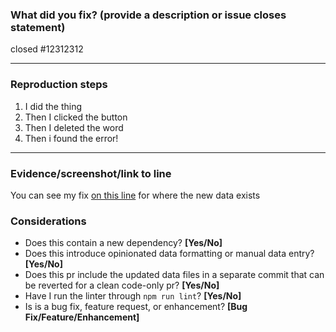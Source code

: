 ### What did you fix? (provide a description or issue closes statement)
closed \#12312312

---

### Reproduction steps
1. I did the thing
1. Then I clicked the button
1. Then I deleted the word
1. Then i found the error!

---

### Evidence/screenshot/link to line

You can see my fix [on this line](#line-number-1235234) for where the new data exists

### Considerations
- Does this contain a new dependency? **[Yes/No]**
- Does this introduce opinionated data formatting or manual data entry? **[Yes/No]**
- Does this pr include the updated data files in a separate commit that can be reverted for a clean code-only pr? **[Yes/No]**
- Have I run the linter through `npm run lint`? **[Yes/No]**
- Is is a bug fix, feature request, or enhancement? **[Bug Fix/Feature/Enhancement]**
